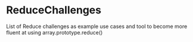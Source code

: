 # ReduceChallenges
List of Reduce challenges as example use cases and tool to become more fluent at using array.prototype.reduce()
